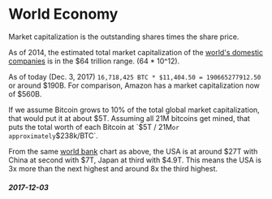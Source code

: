 World Economy
===


Market capitalization is the outstanding shares times the share price.

As of 2014, the estimated total market capitalization of the [world's domestic companies](https://data.worldbank.org/indicator/CM.MKT.LCAP.CD)
is in the $64 trillion range.  (64 * 10^12).

As of today (Dec. 3, 2017) `16,718,425 BTC * $11,404.50 = 190665277912.50` or around $190B.
For comparison, Amazon has a market capitalization now of $560B.

If we assume Bitcoin grows to 10% of the total global market capitalization, that would put it at about $5T.
Assuming all 21M bitcoins get mined, that puts the total worth of each Bitcoin at
`$5T / 21M` or approximately `$238k/BTC`.

From the same [world bank](https://data.worldbank.org/indicator/CM.MKT.LCAP.CD?year_high_desc=true) chart as above,
the USA is at around $27T with China at second with $7T, Japan at third with $4.9T.
This means the USA is 3x more than the next highest and around 8x the third highest.


##### 2017-12-03
